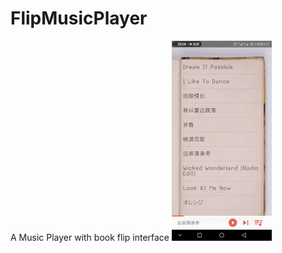 # FlipMusicPlayer
A Music Player with book flip interface
![image](https://github.com/GKeC11/FlipMusicPlayer/blob/master/ezgif.com-resize.gif)
